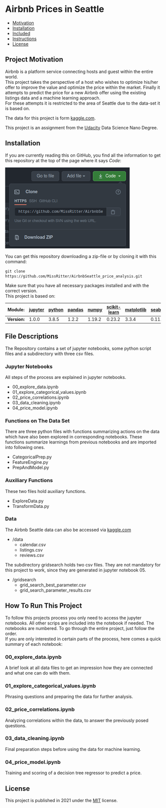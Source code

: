 # Airbnb Prices in Seattle


- [Motivation](#Project-Motivation)
- [Installation](#Installations)
- [Included](#File-Descriptions)
- [Instructions](#How-To-Run-This-Project)
- [License](#License)



## Project Motivation

Airbnb is a platform service connecting hosts and guest within the entire world.<br>
This project takes the perspective of a host who wishes to optimize his/her offer to
improve the value and optimize the price within the market.
Finally it attempts to predict the price for a new Airbnb offer using the existing listings data and a machine learning approach.<br>
For these attempts it is restricted to the area of Seattle due to the data-set it is based on.<br>

The data for this project is form [kaggle.com](https://www.kaggle.com/airbnb/seattle/data).

This project is an assignment from the [Udacity](https://www.udacity.com/) Data Science Nano Degree.<br>



## Installation

If you are currently reading this on GitHub, you find all the information to get this repository at the top of the page where it says *Code*:

![Code](https://github.com/MissRitter/AirbnbSeattle_price_analysis/blob/media/code.png)

You can get this repository downloading a zip-file or by cloning it with this command:<br>
```
git clone https://github.com/MissRitter/AirbnbSeattle_price_analysis.git
```

Make sure that you have all necessary packages installed and with the correct version.<br>
This project is based on:<br>

| Module: |[jupyter][l:jupyter] |[python][l:python] |[pandas][l:pandas] |[numpy ][l:numpy] |[scikit-learn][l:scikit]  |[matplotlib][l:matplotlib] |[seaborn][l:seaborn] |
| --- |---|---|--- |---  |---  |--- |--- |
| **Version:** |1.0.0 |3.8.5 |1.2.2 |1.19.2 |0.23.2 |3.3.4 |0.11.1 |

[l:jupyter]:https://jupyter.org/
[l:python]:https://www.python.org/
[l:pandas]:https://pandas.pydata.org/
[l:numpy]:https://numpy.org/
[l:scikit]:https://scikit-learn.org/
[l:matplotlib]:https://matplotlib.org/
[l:seaborn]:https://seaborn.pydata.org/

## File Descriptions

The Repository contains a set of jupyter notebooks, some python script files
and a subdirectory with three csv files.

### Jupyter Notebooks

All steps of the process are explained in jupyter notebooks.
- 00_explore_data.ipynb
- 01_explore_categorical_values.ipynb
- 02_price_correlations.ipynb
- 03_data_cleaning.ipynb
- 04_price_model.ipynb


### Functions on The Data Set

There are three python files with functions summarizing actions on the data<br>
which have also been explored in corresponding notebooks. These functions
summarize learnings from previous notebooks and are imported into following ones.<br>
- CategoricalPrep.py
- FeatureEngine.py
- PrepAndModel.py

### Auxiliary Functions

These two files hold auxiliary functions.
- ExploreData.py
- TransformData.py

### Data

The Airbnb Seattle data can also be accessed via
[kaggle.com](https://www.kaggle.com/airbnb/seattle/data)
- /data
    - calendar.csv
    - listings.csv
    - reviews.csv

The subdirectory gridsearch holds two csv files. They are not mandatory for this project to work, since they are generated in jupyter notebook 05.
- /gridsearch
    - grid_search_best_parameter.csv
    - grid_search_parameter_results.csv



## How To Run This Project

To follow this projects process you only need to access the jupyter notebooks.
All other scrips are included into the notebook if needed.
The notebooks are numbered. To go through the entire project,
just follow the order.<br>
If you are only interested in certain parts of the process,
here comes a quick summary of each notebook:

### 00_explore_data.ipynb
A brief look at all data files to get an impression how they are connected and
what one can do with them.

### 01_explore_categorical_values.ipynb
Phrasing questions and preparing the data for further analysis.

### 02_price_correlations.ipynb
Analyzing correlations within the data, to answer the previously
posed questions.

### 03_data_cleaning.ipynb
Final preparation steps before using the data for machine learning.

### 04_price_model.ipynb
Training and scoring of a decision tree regressor to predict a price.



## License

This project is published in 2021 under the [MIT](https://opensource.org/licenses/MIT) license.




